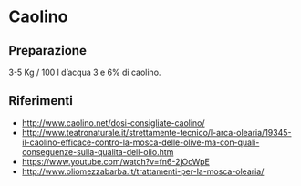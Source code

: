 # Caolino

## Preparazione

3-5 Kg / 100 l d’acqua
3 e 6% di caolino.

## Riferimenti

* http://www.caolino.net/dosi-consigliate-caolino/
* http://www.teatronaturale.it/strettamente-tecnico/l-arca-olearia/19345-il-caolino-efficace-contro-la-mosca-delle-olive-ma-con-quali-conseguenze-sulla-qualita-dell-olio.htm
* https://www.youtube.com/watch?v=fn6-2jOcWpE
* http://www.oliomezzabarba.it/trattamenti-per-la-mosca-olearia/
